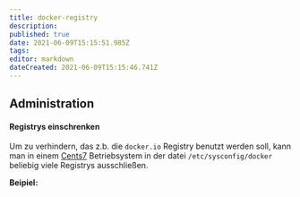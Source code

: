 ```yaml
---
title: docker-registry
description: 
published: true
date: 2021-06-09T15:15:51.985Z
tags: 
editor: markdown
dateCreated: 2021-06-09T15:15:46.741Z
---
```


## Administration

#### Registrys einschrenken

Um zu verhindern, das z.b. die `docker.io` Registry benutzt werden soll, kann man in einem [Cents7](../centos7) Betriebsystem in der datei `/etc/sysconfig/docker` beliebig viele Registrys ausschließen.


**Beipiel:**

### 
